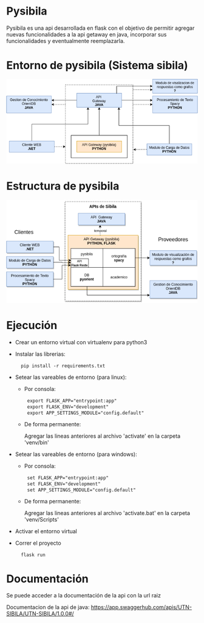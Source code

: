 # Pysibila

Pysibila es una api desarrollada en flask con el objetivo de permitir agregar nuevas funcionalidades a la api getaway en java, incorporar sus funcionalidades y eventualmente reemplazarla.

# Entorno de pysibila (Sistema sibila)
![alt text](/documentacion/estructura_sibila.png)
# Estructura de pysibila
![alt text](/documentacion/estructura_pysibila.png)
# Ejecución 

- Crear un entorno virtual con virtualenv para python3

- Instalar las librerias: 

        pip install -r requirements.txt

- Setear las vareables de entorno (para linux):

    -  Por consola:

            export FLASK_APP="entrypoint:app"
            export FLASK_ENV="development"
            export APP_SETTINGS_MODULE="config.default"

    - De forma permanente: 

         Agregar las lineas anteriores al archivo 'activate' en la carpeta 'venv/bin'

- Setear las vareables de entorno (para windows):

    -  Por consola:

            set FLASK_APP="entrypoint:app"
            set FLASK_ENV="development"
            set APP_SETTINGS_MODULE="config.default"

    - De forma permanente: 

         Agregar las lineas anteriores al archivo 'activate.bat' en la carpeta 'venv/Scripts'

- Activar el entorno virtual

- Correr el proyecto

        flask run


# Documentación
Se puede acceder a la documentación de la api con la url raiz

Documentacion de la api de java:
https://app.swaggerhub.com/apis/UTN-SIBILA/UTN-SIBILA/1.0.0#/
